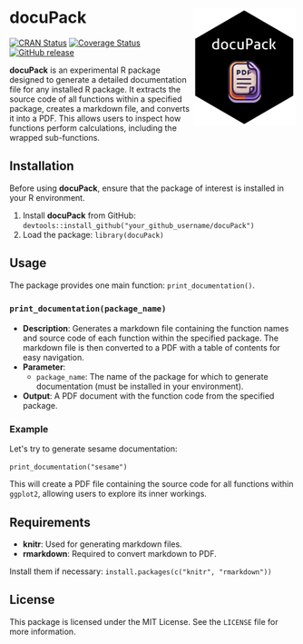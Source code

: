 # docuPack <img src="man/sticker.png" align="right" width="180px"/>

[![CRAN Status](https://www.r-pkg.org/badges/version/docuPack)](https://CRAN.R-project.org/package=docuPack)
[![Coverage Status](https://codecov.io/gh/biga94/docuPack/branch/main/graph/badge.svg)](https://codecov.io/gh/biga94/docuPack)
[![GitHub release](https://img.shields.io/github/release/biga94/docuPack.svg)](https://github.com/biga94/docuPack/releases)

**docuPack** is an experimental R package designed to generate a detailed documentation file for any installed R package. It extracts the source code of all functions within a specified package, creates a markdown file, and converts it into a PDF. This allows users to inspect how functions perform calculations, including the wrapped sub-functions. 

## Installation 
Before using **docuPack**, ensure that the package of interest is installed in your R environment.
1. Install **docuPack** from GitHub:
 ```devtools::install_github("your_github_username/docuPack")```
 2. Load the package: 
 ```library(docuPack)```

## Usage
The package provides one main function: `print_documentation()`.

### `print_documentation(package_name)`

-   **Description**: Generates a markdown file containing the function names and source code of each function within the specified package. The markdown file is then converted to a PDF with a table of contents for easy navigation.
-   **Parameter**:
    -   `package_name`: The name of the package for which to generate documentation (must be installed in your environment).
-   **Output**: A PDF document with the function code from the specified package.

### Example
Let's try to generate sesame documentation:

``print_documentation("sesame")``

This will create a PDF file containing the source code for all functions within `ggplot2`, allowing users to explore its inner workings.

## Requirements

-   **knitr**: Used for generating markdown files.
-   **rmarkdown**: Required to convert markdown to PDF.

Install them if necessary:
``install.packages(c("knitr", "rmarkdown"))``

## License

This package is licensed under the MIT License. See the `LICENSE` file for more information.
